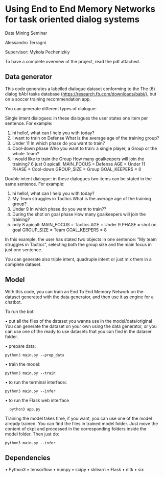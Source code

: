 # Using End to End Memory Networks for task oriented dialog systems

Data Mining Seminar

Alessandro Terragni

Supervisor: Mykola Pechenizkiy

To have a complete overview of the project, read the pdf attached.

## Data generator
This code generates a labelled dialogue dataset conforming to the The (6) dialog bAbI tasks database (https://research.fb.com/downloads/babi/), but on a soccer training recommendation app.

You can generate different types of dialogue:

Single intent dialogues: in these dialogues the user states one item per sentence. For example:
1. hi        hello!, what can I help you with today?
2. I want to train on Defense        What is the average age of the training group?
3. Under 11       In which phase do you want to train?
4. Cool-down phase            Who you want to train: a single player, a Group or the whole Team?
5. I would like to train the Group    How many goalkeepers will join the training?
    6 just 0    apicall:  MAIN_FOCUS = Defense  AGE = Under 11
    PHASE = Cool-down  GROUP_SIZE = Group GOAL_KEEPERS = 0

Double intent dialogue: in these dialogues two items can be stated in the same sentence. For example:
1. hi    hello!, what can I help you with today?
2. My Team struggles in Tactics   What is the average age of the training group?
3. Under 9    In which phase do you want to train??
4. During the shot on goal phase   How many goalkeepers will join the training?
5. only 8    apicall:  MAIN_FOCUS = Tactics  AGE = Under 9
    PHASE = shot on goal  GROUP_SIZE = Team GOAL_KEEPERS = 8
 
In this example, the user has stated two objects in one sentence: ”My team struggles in Tactics”, selecting both the group size and the main focus in just one sentence.

You can generate also triple intent, quadruple intent or just mix them in a complete dataset.


## Model
With this code, you can train an End To End Memory Network on the dataset generated with the data generator, and then use it as engine for a chatbot.

To run the bot:

• put all the files of the dataset you wanna use in the model/data/original 
You can generate the dataset on your own using the data generator, or you can use one of the ready to use datasets that you can find in the dataser folder.

• prepare data: 
    
    python3 main.py --prep_data

• train the model:

    python3 main.py --train

• to run the terminal interface::

    python3 main.py --infer 
      
 • to run the Flask web interface
     
      python3 app.py                      

 
Training the model takes time, if you want, you can use one of the model already trained. 
You can find the files in trained model folder.
Just move the content of ckpt and processed in the corresponding folders inside the model folder.
Then just do:

    python3 main.py --infer


## Dependencies
• Python3 • tensorflow • numpy
• scipy
• sklearn
• Flask
• nltk
• six
